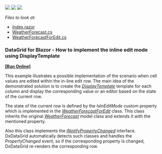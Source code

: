 <!-- default badges list -->
![](https://img.shields.io/endpoint?url=https://codecentral.devexpress.com/api/v1/VersionRange/351812089/20.2.5%2B)
[![](https://img.shields.io/badge/Open_in_DevExpress_Support_Center-FF7200?style=flat-square&logo=DevExpress&logoColor=white)](https://supportcenter.devexpress.com/ticket/details/T985618)
[![](https://img.shields.io/badge/📖_How_to_use_DevExpress_Examples-e9f6fc?style=flat-square)](https://docs.devexpress.com/GeneralInformation/403183)
<!-- default badges end -->
*Files to look at*:

* [Index.razor](./CS/BlazorGridInlineEditing/Pages/Index.razor)
* [WeatherForecast.cs](./CS/BlazorGridInlineEditing/Data/WeatherForecast.cs)
* [WeatherForecastForEdit.cs](./CS/BlazorGridInlineEditing/Data/WeatherForecastForEdit.cs)

### DataGrid for Blazor - How to implement the inline edit mode using DisplayTemplate
<!-- run online -->
**[[Run Online]](https://codecentral.devexpress.com/351812089/)**
<!-- run online end -->

This example illustrates a possible implementation of the scenario when cell values are edited within the in-line edit row. 
The main idea of the demonstrated solution is to create the *[DisplayTemplate](https://docs.devexpress.com/Blazor/DevExpress.Blazor.DxDataGridColumn.DisplayTemplate)* template for each column and display the corresponding value or an editor based on the state of the current row. 

The state of the current row is defined by the *IsInEditMode* custom property which is implemented in the *[WeatherForecastForEdit](./CS/BlazorGridInlineEditing/Data/WeatherForecastForEdit.cs)* class. This class inherits the original *[WeatherForecast](./CS/BlazorGridInlineEditing/Data/WeatherForecast.cs)* model class and extends it with the mentioned property. 

Also this class implements the *[INotifyPropertyChanged](https://docs.microsoft.com/en-us/dotnet/api/system.componentmodel.inotifypropertychanged?view=net-5.0)* interface. DxDataGrid automatically detects such classes and handles the *PropertyChanged* event, so if the corresponding property is changed, DxDataGrid re-renders the corresponding row. 
